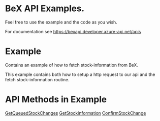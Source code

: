 # BeX API Examples.

Feel free to use the example and the code as you wish.

For documentation see https://bexapi.developer.azure-api.net/apis

# Example
Contains an example of how to fetch stock-information from BeX.

This example contains both how to setup a http request to our api and the fetch stock-information routine.

# API Methods in Example
<a href="https://bexapi.developer.azure-api.net/api-details#api=bex-api&operation=WarehouseManagement_GetQueuedStockChanges">GetQueuedStockChanges</a>
<a href="https://bexapi.developer.azure-api.net/api-details#api=bex-api&operation=WarehouseManagement_GetStockinformation">GetStockinformation</a>
<a href ="https://bexapi.developer.azure-api.net/api-details#api=bex-api&operation=WarehouseManagement_ConfirmStockChange">ConfirmStockChange</a>
